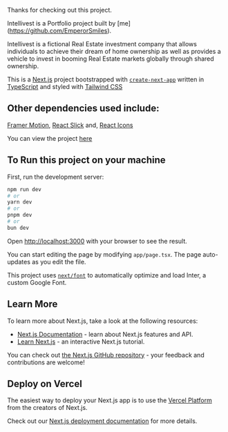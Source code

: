 Thanks for checking out this project.

Intellivest is a Portfolio project built by [me] (https://github.com/EmperorSmiles).

Intellivest is a fictional Real Estate investment company that allows individuals to achieve their dream of home ownership as well as provides a vehicle to invest in booming Real Estate markets globally through shared ownership.

This is a [Next.js](https://nextjs.org/) project bootstrapped with [`create-next-app`](https://github.com/vercel/next.js/tree/canary/packages/create-next-app) written in [TypeScript](https://www.typescriptlang.org/) and styled with [Tailwind CSS](https://tailwindcss.com/)

## Other dependencies used include:

[Framer Motion](https://www.framer.com/motion/),
[React Slick](https://react-slick.neostack.com/) and,
[React Icons](https://www.npmjs.com/package/react-icons)

You can view the project [here](https://real-estate-investment.vercel.app/)

## To Run this project on your machine

First, run the development server:

```bash
npm run dev
# or
yarn dev
# or
pnpm dev
# or
bun dev
```

Open [http://localhost:3000](http://localhost:3000) with your browser to see the result.

You can start editing the page by modifying `app/page.tsx`. The page auto-updates as you edit the file.

This project uses [`next/font`](https://nextjs.org/docs/basic-features/font-optimization) to automatically optimize and load Inter, a custom Google Font.

## Learn More

To learn more about Next.js, take a look at the following resources:

-   [Next.js Documentation](https://nextjs.org/docs) - learn about Next.js features and API.
-   [Learn Next.js](https://nextjs.org/learn) - an interactive Next.js tutorial.

You can check out [the Next.js GitHub repository](https://github.com/vercel/next.js/) - your feedback and contributions are welcome!

## Deploy on Vercel

The easiest way to deploy your Next.js app is to use the [Vercel Platform](https://vercel.com/new?utm_medium=default-template&filter=next.js&utm_source=create-next-app&utm_campaign=create-next-app-readme) from the creators of Next.js.

Check out our [Next.js deployment documentation](https://nextjs.org/docs/deployment) for more details.
